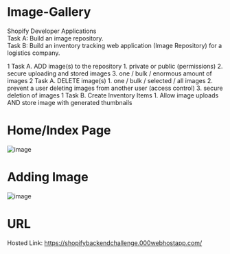 # Image-Gallery
Shopify Developer Applications      
Task A: Build an image repository.  
Task B: Build an inventory tracking web application (Image Repository) for a logistics company.  

 1 Task A. ADD image(s) to the repository
    1. private or public (permissions)
    2. secure uploading and stored images
    3. one / bulk / enormous amount of images 
 2 Task A. DELETE image(s) 
    1. one / bulk / selected / all images
    2. prevent a user deleting images from another user (access control)
    3. secure deletion of images
 1 Task B. Create Inventory Items 
    1.  Allow image uploads AND store image with generated thumbnails


# Home/Index Page
![image](https://user-images.githubusercontent.com/59449776/148281294-f9f0c491-2e0f-4efd-9ec7-78a5d45f707a.png)

# Adding Image
![image](https://user-images.githubusercontent.com/59449776/148282133-e7f0db0c-4c00-4fea-b7d4-8e15c256610d.png)

# URL
Hosted Link: https://shopifybackendchallenge.000webhostapp.com/
